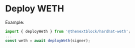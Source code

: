 # Deploy WETH

Example:

```typescript
import { deployWeth } from '@thenextblock/hardhat-weth';
...
const weth = await deployWeth(signer);
```
